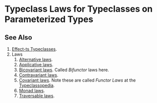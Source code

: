 # Typeclass Laws for Typeclasses on Parameterized Types

## See Also

1. [Effect-ts Typeclasses](https://github.com/Effect-TS/effect/tree/main/packages/typeclass#parameterized-types).
2. Laws
    1. [Alternative laws](https://wiki.haskell.org/Typeclassopedia#Laws_6).
    2. [Applicative laws](https://wiki.haskell.org/Typeclassopedia#Laws_2).
    3. [Bicovariant laws](https://wiki.haskell.org/Typeclassopedia#Laws_8). Called
       _Bifunctor_ laws here.
    4. [Contravariant laws](https://hackage.haskell.org/package/contravariant-1.4/docs/Data-Functor-Contravariant.html#g:1).
    5. [Covariant laws](https://wiki.haskell.org/Typeclassopedia#Laws). Note these
       are called _Functor Laws_ at the
       [Typeclassopedia](https://wiki.haskell.org/Typeclassopedia).
    6. [Monad laws](https://wiki.haskell.org/Typeclassopedia#Laws_3).
    7. [Traversable laws](https://wiki.haskell.org/Typeclassopedia#Laws_7).
